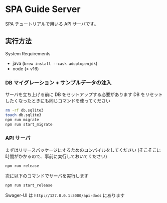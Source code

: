 # SPA Guide Server

SPA チュートリアルで用いる API サーバです。

## 実行方法

System Requirements

- java (`brew install --cask adoptopenjdk`)
- node (> v16)

### DB マイグレーション + サンプルデータの注入

サーバを立ち上げる前に DB をセットアップする必要があります
DB をリセットしたくなったときにも同じコマンドを使ってください

```sh
rm -rf db.sqlite3
touch db.sqlite3
npm run migrate
npm run start_migrate
```

### API サーバ

まずはリリースパッケージにするためのコンパイルをしてください
(そこそこに時間がかかるので、事前に実行しておいてください)

```
npm run release
```

次に以下のコマンドでサーバを実行します

```
npm run start_release
```

Swager-UI は `http://127.0.0.1:3000/api-docs` にあります
